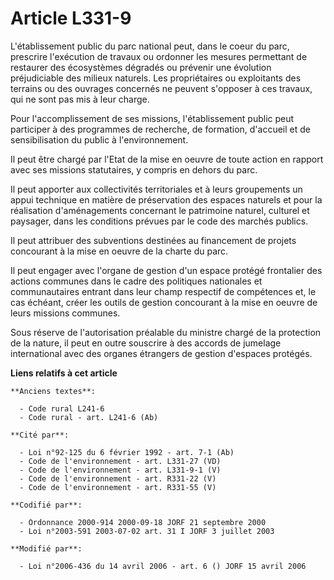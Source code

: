 # Article L331-9

L'établissement public du parc national peut, dans le coeur du parc, prescrire l'exécution de travaux ou ordonner les mesures
permettant de restaurer des écosystèmes dégradés ou prévenir une évolution préjudiciable des milieux naturels. Les
propriétaires ou exploitants des terrains ou des ouvrages concernés ne peuvent s'opposer à ces travaux, qui ne sont pas mis à
leur charge.

Pour l'accomplissement de ses missions, l'établissement public peut participer à des programmes de recherche, de formation,
d'accueil et de sensibilisation du public à l'environnement.

Il peut être chargé par l'Etat de la mise en oeuvre de toute action en rapport avec ses missions statutaires, y compris en
dehors du parc.

Il peut apporter aux collectivités territoriales et à leurs groupements un appui technique en matière de préservation des
espaces naturels et pour la réalisation d'aménagements concernant le patrimoine naturel, culturel et paysager, dans les
conditions prévues par le code des marchés publics.

Il peut attribuer des subventions destinées au financement de projets concourant à la mise en oeuvre de la charte du parc.

Il peut engager avec l'organe de gestion d'un espace protégé frontalier des actions communes dans le cadre des politiques
nationales et communautaires entrant dans leur champ respectif de compétences et, le cas échéant, créer les outils de gestion
concourant à la mise en oeuvre de leurs missions communes.

Sous réserve de l'autorisation préalable du ministre chargé de la protection de la nature, il peut en outre souscrire à des
accords de jumelage international avec des organes étrangers de gestion d'espaces protégés.

**Liens relatifs à cet article**

	**Anciens textes**:

	  - Code rural L241-6
	  - Code rural - art. L241-6 (Ab)

	**Cité par**:

	  - Loi n°92-125 du 6 février 1992 - art. 7-1 (Ab)
	  - Code de l'environnement - art. L331-27 (VD)
	  - Code de l'environnement - art. L331-9-1 (V)
	  - Code de l'environnement - art. R331-22 (V)
	  - Code de l'environnement - art. R331-55 (V)

	**Codifié par**:

	  - Ordonnance 2000-914 2000-09-18 JORF 21 septembre 2000
	  - Loi n°2003-591 2003-07-02 art. 31 I JORF 3 juillet 2003

	**Modifié par**:

	  - Loi n°2006-436 du 14 avril 2006 - art. 6 () JORF 15 avril 2006
